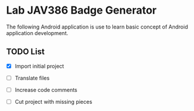 Lab JAV386 Badge Generator
==========================

The following Android application is use to learn basic concept
of Android application development.

TODO List
---------

- [x] Import initial project
- [ ] Translate files
- [ ] Increase code comments
- [ ] Cut project with missing pieces




